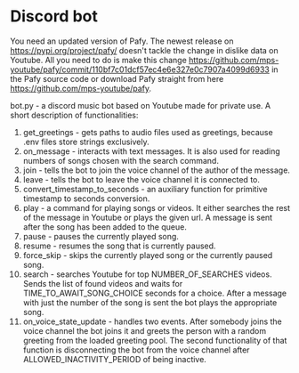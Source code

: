 # Discord bot

You need an updated version of Pafy. The newest release on https://pypi.org/project/pafy/ doesn't tackle the change in dislike data on Youtube. All you need to do is make this change https://github.com/mps-youtube/pafy/commit/110bf7c01dcf57ec4e6e327e0c7907a4099d6933 in the Pafy source code or download Pafy straight from here https://github.com/mps-youtube/pafy.

bot.py - a discord music bot based on Youtube made for private use.
  A short description of functionalities:
  1) get_greetings - gets paths to audio files used as greetings, because .env files store strings exclusively.
  2) on_message - interacts with text messages. It is also used for reading numbers of songs chosen with the search command.
  3) join - tells the bot to join the voice channel of the author of the message.
  4) leave - tells the bot to leave the voice channel it is connected to.
  5) convert_timestamp_to_seconds - an auxiliary function for primitive timestamp to seconds conversion. 
  6) play - a command for playing songs or videos. It either searches the rest of the message in Youtube or plays the given url. A message is sent after the song has been added to the        queue.
  7) pause - pauses the currently played song.
  8) resume - resumes the song that is currently paused.
  9) force_skip - skips the currently played song or the currently paused song.
  10) search - searches Youtube for top NUMBER_OF_SEARCHES videos. Sends the list of found videos and waits for TIME_TO_AWAIT_SONG_CHOICE seconds for a choice. After a message with just       the number of the song is sent the bot plays the appropriate song.
  11) on_voice_state_update - handles two events. After somebody joins the voice channel the bot joins it and greets the person with a random greeting from the loaded greeting pool. The       second functionality of that function is disconnecting the bot from the voice channel after ALLOWED_INACTIVITY_PERIOD of being inactive.
